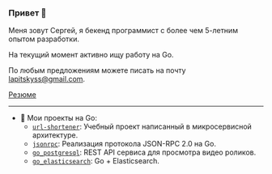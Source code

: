 ### Привет 👋

Меня зовут Сергей, я бекенд программист с более чем 5-летним опытом разработки.

На текущий момент активно ищу работу на Go.

По любым предложениям можете писать на почту lapitskyss@gmail.com.

[Резюме](https://raw.githubusercontent.com/lapitskyss/lapitskyss/master/cv.pdf)

---

- 🔭 Мои проекты на Go:
    - [`url-shortener`](https://github.com/lapitskyss/go_backend_1_project): Учебный проект написанный в микросервисной архитектуре.
    - [`jsonrpc`](https://github.com/lapitskyss/jsonrpc): Реализация протокола JSON-RPC 2.0 на Go.
    - [`go_postgresql`](https://github.com/lapitskyss/go_postgresql): REST API сервиса для просмотра видео роликов.
    - [`go_elasticsearch`](https://github.com/lapitskyss/go_elasticsearch): Go + Elasticsearch.
